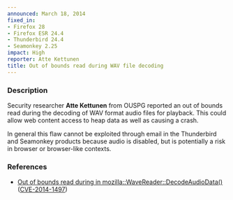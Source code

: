 ```yaml
---
announced: March 18, 2014
fixed_in:
- Firefox 28
- Firefox ESR 24.4
- Thunderbird 24.4
- Seamonkey 2.25
impact: High
reporter: Atte Kettunen
title: Out of bounds read during WAV file decoding
---
```


<h3>Description</h3>

<p>Security researcher <strong>Atte Kettunen</strong> from OUSPG reported an out of bounds read during the decoding of WAV format audio files for playback. This could allow web content access to heap data as well as causing a crash.
</p>

<p class="note">In general this flaw cannot be exploited through email in the
Thunderbird and Seamonkey products because audio is disabled, but is potentially a risk in browser or browser-like contexts.</p>

<h3>References</h3>

<ul>
  <li><a href="https://bugzilla.mozilla.org/show_bug.cgi?id=966311">
       Out of bounds read during in mozilla::WaveReader::DecodeAudioData()</a> (<a href="http://cve.mitre.org/cgi-bin/cvename.cgi?name=CVE-2014-1497" class="ex-ref">CVE-2014-1497</a>)</li>
</ul>



